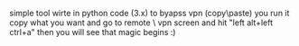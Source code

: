 simple tool wirte in python code (3.x) to byapss vpn (copy\paste)
you run it copy what you want and go to remote \ vpn screen and hit "left alt+left ctrl+a" then you will see that magic begins :)
